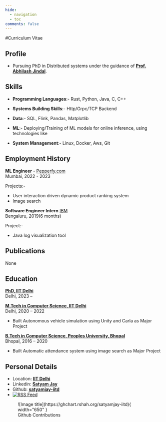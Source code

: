 ```yaml
---
hide:
  - navigation
  - toc
comments: false
---
```


#Curriculum Vitae

## Profile

* Pursuing PhD in Distributed systems under the guidance of **[Prof. Abhilash Jindal](https://abhilash-jindal.com/)**.

## Skills

* **Programming Languages**:- Rust, Python, Java, C, C++

* **Systems Building Skills**:- Http/Grpc/TCP Backend

* **Data**:- SQL, Flink, Pandas, Matplotlib

* **ML**:- Deploying/Training of ML models for online inference, using technologies like

* **System Management**:- Linux, Docker, Aws, Git

## Employment History

**ML Engineer** - [Pepperfy.com](https://www.pepperfry.com/)<br />
Mumbai, 2022 - 2023

Projects:-

* User interaction driven dynamic product ranking system
* Image search

**Software Engineer Intern** [IBM](https://www.ibm.com/us-en)<br />
Bengaluru, 2019(6 months)

Project:-

* Java log visualization tool

## Publications
None

## Education

**[PhD, IIT Delhi](https://home.iitd.ac.in/)**<br />
Delhi, 2023 –

**[M.Tech in Computer Science, IIT Delhi](https://home.iitd.ac.in/)**<br />
Delhi, 2020 – 2022

* Built Autonomous vehicle simulation using Unity and Carla as Major Project

**[B.Tech in Computer Science, Peoples University, Bhopal](https://www.peoplesuniversity.edu.in/)**<br />
Bhopal, 2016 – 2020

* Built Automatic attendance system using image search as Major Project


## Personal Details

* Location: <b>[IIT Delhi](https://maps.app.goo.gl/Z5khQzRR76p54N3P8)</b>
* Linkedin: <b>[Satyam Jay](https://www.linkedin.com/in/satyam-jay-72858412b)</b>
* Github: <b>[satyamjay-iitd](https://github.com/satyamjay-iitd)</b>
* [![RSS Feed](https://img.icons8.com/?size=30&id=QHAhlqNrv1Nz&format=png&color=000000)](/feed_rss_created.xml)

<figure markdown="span">
  ![Image title](https://ghchart.rshah.org/satyamjay-iitd){ width="650" }
  <figcaption>Github Contributions</figcaption>
</figure>




